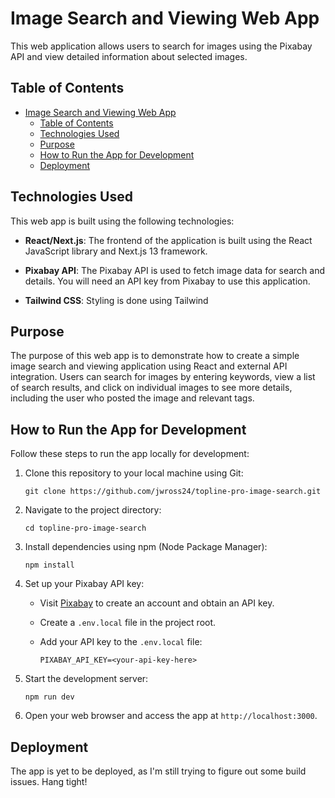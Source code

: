 # Image Search and Viewing Web App

This web application allows users to search for images using the Pixabay API and view detailed information about selected images.

## Table of Contents

- [Image Search and Viewing Web App](#image-search-and-viewing-web-app)
  - [Table of Contents](#table-of-contents)
  - [Technologies Used](#technologies-used)
  - [Purpose](#purpose)
  - [How to Run the App for Development](#how-to-run-the-app-for-development)
  - [Deployment](#deployment)

## Technologies Used

This web app is built using the following technologies:

- **React/Next.js**: The frontend of the application is built using the React JavaScript library and Next.js 13 framework.

- **Pixabay API**: The Pixabay API is used to fetch image data for search and details. You will need an API key from Pixabay to use this application.

- **Tailwind CSS**: Styling is done using Tailwind

## Purpose

The purpose of this web app is to demonstrate how to create a simple image search and viewing application using React and external API integration. Users can search for images by entering keywords, view a list of search results, and click on individual images to see more details, including the user who posted the image and relevant tags.

## How to Run the App for Development

Follow these steps to run the app locally for development:

1. Clone this repository to your local machine using Git:

   ```
   git clone https://github.com/jwross24/topline-pro-image-search.git
   ```

2. Navigate to the project directory:

   ```
   cd topline-pro-image-search
   ```

3. Install dependencies using npm (Node Package Manager):

   ```
   npm install
   ```

4. Set up your Pixabay API key:

   - Visit [Pixabay](https://pixabay.com/api/docs/) to create an account and obtain an API key.
   - Create a `.env.local` file in the project root.
   - Add your API key to the `.env.local` file:

     ```
     PIXABAY_API_KEY=<your-api-key-here>
     ```

5. Start the development server:

   ```
   npm run dev
   ```

6. Open your web browser and access the app at `http://localhost:3000`.

## Deployment

The app is yet to be deployed, as I'm still trying to figure out some build issues. Hang tight!

